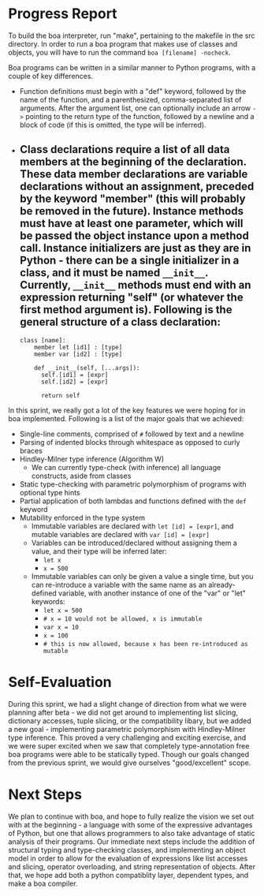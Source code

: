 # Progress Report
To build the boa interpreter, run "make", pertaining to the makefile in the src directory. In order to run a boa program that makes use of classes and objects, you will have to run the command `boa [filename] -nocheck`. 

Boa programs can be written in a similar manner to Python programs, with a couple of key differences. 
 - Function definitions must begin with a "def" keyword, followed by the name of the function, and a parenthesized, comma-separated list of arguments. After the argument list, one can optionally include an arrow `->` pointing to the return type of the function, followed by a newline and a block of code (if this is omitted, the type will be inferred). 
 - Class declarations require a list of all data members at the beginning of the declaration. These data member declarations are variable declarations without an assignment, preceded by the keyword "member" (this will probably be removed in the future). Instance methods must have at least one parameter, which will be passed the object instance upon a method call. Instance initializers are just as they are in Python - there can be a single initializer in a class, and it must be named `__init__`. Currently, `__init__` methods must end with an expression returning "self" (or whatever the first method argument is). Following is the general structure of a class declaration:
   - 
   ```
   class [name]:
       member let [id1] : [type]
       member var [id2] : [type]

       def __init__(self, [...args]):
         self.[id1] = [expr]
         self.[id2] = [expr]

         return self
     ```

In this sprint, we really got a lot of the key features we were hoping for 
in boa implemented. Following is a list of the major goals that we achieved:

 - Single-line comments, comprised of `#` followed by text and a newline
 - Parsing of indented blocks through whitespace as opposed to curly braces
 - Hindley-Milner type inference (Algorithm W)
   - We can currently type-check (with inference) all language constructs,
     aside from classes
 - Static type-checking with parametric polymorphism of programs with optional
   type hints
 - Partial application of both lambdas and functions defined with the `def` 
   keyword
 - Mutability enforced in the type system
   - Immutable variables are declared with `let [id] = [expr]`, and 
     mutable variables are declared with `var [id] = [expr]`
   - Variables can be introduced/declared without assigning them a value,
     and their type will be inferred later:
       - `let x`
       - `x = 500`
   - Immutable variables can only be given a value a single time, but you 
     can re-introduce a variable with the same name as an already-defined
     variable, with another instance of one of the "var" or "let" keywords:
      - `let x = 500`
      - `# x = 10 would not be allowed, x is immutable`
      - `var x = 10`
      - `x = 100`
      - `# this is now allowed, because x has been re-introduced as mutable`

# Self-Evaluation
During this sprint, we had a slight change of direction from what we were
planning after beta - we did not get around to implementing list slicing,
dictionary accesses, tuple slicing, or the compatibility libary, but we 
added a new goal - implementing parametric polymorphism with Hindley-Milner
type inference. This proved a very challenging and exciting exercise, and 
we were super excited when we saw that completely type-annotation free boa 
programs were able to be statically typed. Though our goals changed from the 
previous sprint, we would give ourselves "good/excellent" scope. 

# Next Steps
We plan to continue with boa, and hope to fully realize the vision we set out 
with at the beginning - a language with some of the expressive advantages of
Python, but one that allows programmers to also take advantage of static
analysis of their programs. Our immediate next steps include the addition
of structural typing and type-checking classes, and implementing an object model
in order to allow for the evaluation of expressions like list accesses and 
slicing, operator overloading, and string representation of objects. After that,
we hope add both a python compatiblity layer, dependent types, and make a boa
compiler. 
